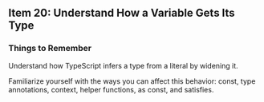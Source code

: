 ## Item 20: Understand How a Variable Gets Its Type

### Things to Remember
Understand how TypeScript infers a type from a literal by widening it.

Familiarize yourself with the ways you can affect this behavior: const, type annotations, context, helper functions, as const, and satisfies.

